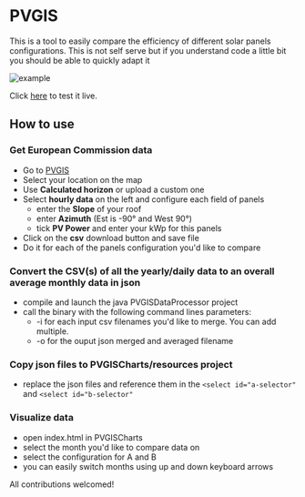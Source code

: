 # PVGIS

This is a tool to easily compare the efficiency of different solar panels configurations.
This is not self serve but if you understand code a little bit you should be able to quickly adapt it

![example](https://www.rugeri.fr/PVGIS/example.png?t=1)

Click [here](https://rugeri.fr/PVGIS/) to test it live.

## How to use

### Get European Commission data
- Go to [PVGIS](https://re.jrc.ec.europa.eu/pvg_tools/fr/#PVP]) 
- Select your location on the map
- Use **Calculated horizon** or upload a custom one
- Select **hourly data** on the left and configure each field of panels
  - enter the **Slope** of your roof
  - enter **Azimuth** (Est is -90° and West 90°)
  - tick **PV Power** and enter your kWp for this panels
- Click on the **csv** download button and save file
- Do it for each of the panels configuration you'd like to compare

### Convert the CSV(s) of all the yearly/daily data to an overall average monthly data in json
- compile and launch the java PVGISDataProcessor project
- call the binary with the following command lines parameters:
	- -i for each input csv filenames you'd like to merge. You can add multiple.
	- -o for the ouput json merged and averaged filename

### Copy json files to PVGISCharts/resources project
- replace the json files and reference them in the `<select id="a-selector"` and `<select id="b-selector"`

### Visualize data
 - open index.html in PVGISCharts
 - select the month you'd like to compare data on
 - select the configuration for A and B
 - you can easily switch months using up and down keyboard arrows

All contributions welcomed! 

